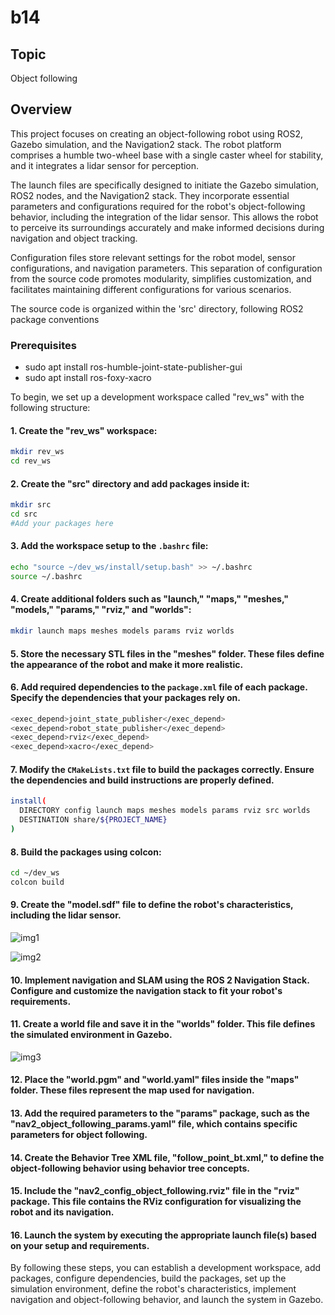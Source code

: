 # b14

## Topic
Object following

## Overview
This project focuses on creating an object-following robot using ROS2, Gazebo simulation, and the Navigation2 stack. The robot platform comprises a humble two-wheel base with a single caster wheel for stability, and it integrates a lidar sensor for perception.

The launch files are specifically designed to initiate the Gazebo simulation, ROS2 nodes, and the Navigation2 stack. They incorporate essential parameters and configurations required for the robot's object-following behavior, including the integration of the lidar sensor. This allows the robot to perceive its surroundings accurately and make informed decisions during navigation and object tracking.

Configuration files store relevant settings for the robot model, sensor configurations, and navigation parameters. This separation of configuration from the source code promotes modularity, simplifies customization, and facilitates maintaining different configurations for various scenarios.

The source code is organized within the 'src' directory, following ROS2 package conventions

### Prerequisites

- sudo apt install ros-humble-joint-state-publisher-gui
- sudo apt install ros-foxy-xacro

To begin, we set up a development workspace called "rev_ws" with the following structure:
#### 1. Create the "rev_ws" workspace:

```bash
mkdir rev_ws
cd rev_ws
```

#### 2. Create the "src" directory and add packages inside it:

```bash
mkdir src
cd src
#Add your packages here
```

#### 3. Add the workspace setup to the `.bashrc` file:

```bash
echo "source ~/dev_ws/install/setup.bash" >> ~/.bashrc
source ~/.bashrc
```

#### 4. Create additional folders such as "launch," "maps," "meshes," "models," "params," "rviz," and "worlds":

```bash
mkdir launch maps meshes models params rviz worlds
```
#### 5. Store the necessary STL files in the "meshes" folder. These files define the appearance of the robot and make it more realistic.

#### 6. Add required dependencies to the `package.xml` file of each package. Specify the dependencies that your packages rely on.

```bash
<exec_depend>joint_state_publisher</exec_depend>
<exec_depend>robot_state_publisher</exec_depend>
<exec_depend>rviz</exec_depend>
<exec_depend>xacro</exec_depend>
```

#### 7. Modify the `CMakeLists.txt` file to build the packages correctly. Ensure the dependencies and build instructions are properly defined.

```bash
install(
  DIRECTORY config launch maps meshes models params rviz src worlds
  DESTINATION share/${PROJECT_NAME}
)
```

#### 8. Build the packages using colcon:

```bash
cd ~/dev_ws
colcon build
```
#### 9. Create the "model.sdf" file to define the robot's characteristics, including the lidar sensor.
![img1](https://github.com/GayathriyDevi/b14/assets/137894763/4a0db7f3-5183-46c9-ad9a-8aa306a9bbbf)

![img2](https://github.com/GayathriyDevi/b14/assets/137894763/dd355d59-06e7-4213-aa97-cf4f90382384)




#### 10. Implement navigation and SLAM using the ROS 2 Navigation Stack. Configure and customize the navigation stack to fit your robot's requirements.

#### 11. Create a world file and save it in the "worlds" folder. This file defines the simulated environment in Gazebo.
![img3](https://github.com/GayathriyDevi/b14/assets/137894763/01165178-53cf-4f62-8b4b-27ae87d179c2)


#### 12. Place the "world.pgm" and "world.yaml" files inside the "maps" folder. These files represent the map used for navigation.

#### 13. Add the required parameters to the "params" package, such as the "nav2_object_following_params.yaml" file, which contains specific parameters for object following.

#### 14. Create the Behavior Tree XML file, "follow_point_bt.xml," to define the object-following behavior using behavior tree concepts.

#### 15. Include the "nav2_config_object_following.rviz" file in the "rviz" package. This file contains the RViz configuration for visualizing the robot and its navigation.

#### 16. Launch the system by executing the appropriate launch file(s) based on your setup and requirements.

By following these steps, you can establish a development workspace, add packages, configure dependencies, build the packages, set up the simulation environment, define the robot's characteristics, implement navigation and object-following behavior, and launch the system in Gazebo.
